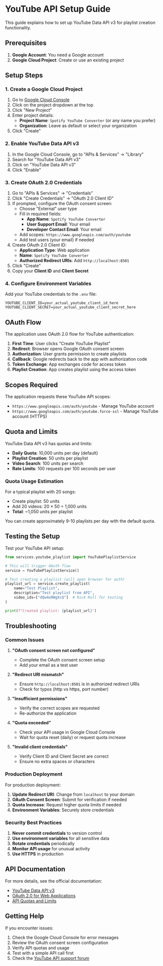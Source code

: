 # YouTube API Setup Guide

This guide explains how to set up YouTube Data API v3 for playlist creation functionality.

## Prerequisites

1. **Google Account**: You need a Google account
2. **Google Cloud Project**: Create or use an existing project

## Setup Steps

### 1. Create a Google Cloud Project

1. Go to [Google Cloud Console](https://console.cloud.google.com/)
2. Click on the project dropdown at the top
3. Click "New Project"
4. Enter project details:
   - **Project Name**: `Spotify YouTube Converter` (or any name you prefer)
   - **Organization**: Leave as default or select your organization
5. Click "Create"

### 2. Enable YouTube Data API v3

1. In the Google Cloud Console, go to "APIs & Services" → "Library"
2. Search for "YouTube Data API v3"
3. Click on "YouTube Data API v3"
4. Click "Enable"

### 3. Create OAuth 2.0 Credentials

1. Go to "APIs & Services" → "Credentials"
2. Click "Create Credentials" → "OAuth 2.0 Client ID"
3. If prompted, configure the OAuth consent screen:
   - Choose "External" user type
   - Fill in required fields:
     - **App Name**: `Spotify YouTube Converter`
     - **User Support Email**: Your email
     - **Developer Contact Email**: Your email
   - Add scopes: `https://www.googleapis.com/auth/youtube`
   - Add test users (your email) if needed
4. Create OAuth 2.0 Client ID:
   - **Application Type**: Web application
   - **Name**: `Spotify YouTube Converter`
   - **Authorized Redirect URIs**: Add `http://localhost:8501`
5. Click "Create"
6. Copy your **Client ID** and **Client Secret**

### 4. Configure Environment Variables

Add your YouTube credentials to the `.env` file:

```env
YOUTUBE_CLIENT_ID=your_actual_youtube_client_id_here
YOUTUBE_CLIENT_SECRET=your_actual_youtube_client_secret_here
```

## OAuth Flow

The application uses OAuth 2.0 flow for YouTube authentication:

1. **First Time**: User clicks "Create YouTube Playlist"
2. **Redirect**: Browser opens Google OAuth consent screen
3. **Authorization**: User grants permission to create playlists
4. **Callback**: Google redirects back to the app with authorization code
5. **Token Exchange**: App exchanges code for access token
6. **Playlist Creation**: App creates playlist using the access token

## Scopes Required

The application requests these YouTube API scopes:

- `https://www.googleapis.com/auth/youtube` - Manage YouTube account
- `https://www.googleapis.com/auth/youtube.force-ssl` - Manage YouTube account (HTTPS)

## Quota and Limits

YouTube Data API v3 has quotas and limits:

- **Daily Quota**: 10,000 units per day (default)
- **Playlist Creation**: 50 units per playlist
- **Video Search**: 100 units per search
- **Rate Limits**: 100 requests per 100 seconds per user

### Quota Usage Estimation

For a typical playlist with 20 songs:
- Create playlist: 50 units
- Add 20 videos: 20 × 50 = 1,000 units
- **Total**: ~1,050 units per playlist

You can create approximately 9-10 playlists per day with the default quota.

## Testing the Setup

Test your YouTube API setup:

```python
from services.youtube_playlist import YouTubePlaylistService

# This will trigger OAuth flow
service = YouTubePlaylistService()

# Test creating a playlist (will open browser for auth)
playlist_url = service.create_playlist(
    name="Test Playlist",
    description="Test playlist from API",
    video_ids=["dQw4w9WgXcQ"]  # Rick Roll for testing
)

print(f"Created playlist: {playlist_url}")
```

## Troubleshooting

### Common Issues

1. **"OAuth consent screen not configured"**
   - Complete the OAuth consent screen setup
   - Add your email as a test user

2. **"Redirect URI mismatch"**
   - Ensure `http://localhost:8501` is in authorized redirect URIs
   - Check for typos (http vs https, port number)

3. **"Insufficient permissions"**
   - Verify the correct scopes are requested
   - Re-authorize the application

4. **"Quota exceeded"**
   - Check your API usage in Google Cloud Console
   - Wait for quota reset (daily) or request quota increase

5. **"Invalid client credentials"**
   - Verify Client ID and Client Secret are correct
   - Ensure no extra spaces or characters

### Production Deployment

For production deployment:

1. **Update Redirect URI**: Change from `localhost` to your domain
2. **OAuth Consent Screen**: Submit for verification if needed
3. **Quota Increase**: Request higher quota limits if needed
4. **Environment Variables**: Securely store credentials

### Security Best Practices

1. **Never commit credentials** to version control
2. **Use environment variables** for all sensitive data
3. **Rotate credentials** periodically
4. **Monitor API usage** for unusual activity
5. **Use HTTPS** in production

## API Documentation

For more details, see the official documentation:

- [YouTube Data API v3](https://developers.google.com/youtube/v3)
- [OAuth 2.0 for Web Applications](https://developers.google.com/identity/protocols/oauth2/web-server)
- [API Quotas and Limits](https://developers.google.com/youtube/v3/getting-started#quota)

## Getting Help

If you encounter issues:

1. Check the Google Cloud Console for error messages
2. Review the OAuth consent screen configuration
3. Verify API quotas and usage
4. Test with a simple API call first
5. Check the [YouTube API support forum](https://support.google.com/youtube/topic/9257891)
